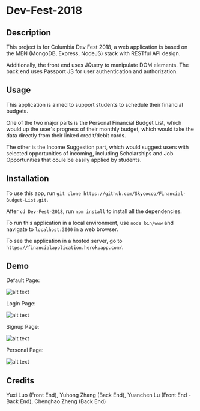 # Dev-Fest-2018

## Description

This project is for Columbia Dev Fest 2018, a web application is based on the MEN (MongoDB, Express, NodeJS) stack with RESTful API design.

Additionally, the front end uses JQuery to manipulate DOM elements. The back end uses Passport JS for user authentication and authorization.

## Usage

This application is aimed to support students to schedule their financial budgets.

One of the two major parts is the Personal Financial Budget List, which would up the user's progress of their monthly budget, which would take the data directly from their linked credit/debit cards.

The other is the Income Suggestion part, which would suggest users with selected opportunities of incoming, including Scholarships and Job Opportunities that coule be easily applied by students.

## Installation

To use this app, run `git clone https://github.com/Skycocoo/Financial-Budget-List.git`.

After `cd Dev-Fest-2018`, run `npm install` to install all the dependencies.

To run this application in a local environment, use `node bin/www` and navigate to `localhost:3000` in a web browser.

To see the application in a hosted server, go to `https://financialapplication.herokuapp.com/`.

## Demo

Default Page:

![alt text](https://raw.githubusercontent.com/Skycocoo/Financial-Budget-List/master/public/images/demo1.png "demo1")

Login Page:

![alt text](https://raw.githubusercontent.com/Skycocoo/Financial-Budget-List/master/public/images/demo2.png "demo2")

Signup Page:

![alt text](https://raw.githubusercontent.com/Skycocoo/Financial-Budget-List/master/public/images/demo3.png "demo3")

Personal Page:

![alt text](https://raw.githubusercontent.com/Skycocoo/Financial-Budget-List/master/public/images/demo4.png "demo4")


## Credits
Yuxi Luo (Front End), Yuhong Zhang (Back End), Yuanchen Lu (Front End - Back End), Chenghao Zheng (Back End)
